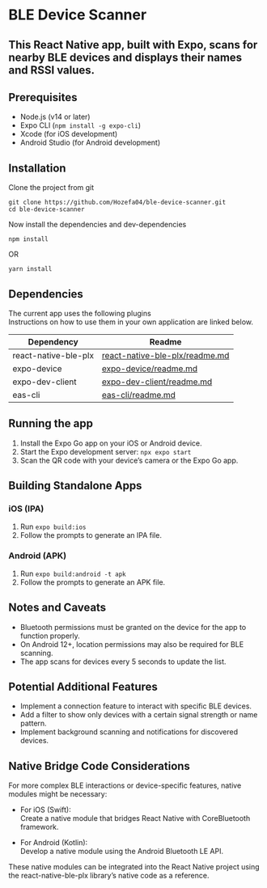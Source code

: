 <h1 class="code-line" data-line-start=0 data-line-end=1 ><a id="BLE_Device_Scanner_0"></a>BLE Device Scanner</h1>
<h2 class="code-line" data-line-start=1 data-line-end=2 ><a id="This_React_Native_app_built_with_Expo_scans_for_nearby_BLE_devices_and_displays_their_names_and_RSSI_values_1"></a>This React Native app, built with Expo, scans for nearby BLE devices and displays their names and RSSI values.</h2>
<h2 class="code-line" data-line-start=3 data-line-end=4 ><a id="Prerequisites_3"></a>Prerequisites</h2>
<ul>
<li class="has-line-data" data-line-start="4" data-line-end="5">Node.js (v14 or later)</li>
<li class="has-line-data" data-line-start="5" data-line-end="6">Expo CLI (<code>npm install -g expo-cli</code>)</li>
<li class="has-line-data" data-line-start="6" data-line-end="7">Xcode (for iOS development)</li>
<li class="has-line-data" data-line-start="7" data-line-end="9">Android Studio (for Android development)</li>
</ul>
<h2 class="code-line" data-line-start=9 data-line-end=10 ><a id="Installation_9"></a>Installation</h2>
<p class="has-line-data" data-line-start="10" data-line-end="11">Clone the project from git</p>
<pre><code class="has-line-data" data-line-start="12" data-line-end="15" class="language-sh">git <span class="hljs-built_in">clone</span> https://github.com/Hozefa04/ble-device-scanner.git
<span class="hljs-built_in">cd</span> ble-device-scanner
</code></pre>
<p class="has-line-data" data-line-start="16" data-line-end="17">Now install the dependencies and dev-dependencies</p>
<pre><code class="has-line-data" data-line-start="19" data-line-end="21" class="language-sh">npm install
</code></pre>
<p class="has-line-data" data-line-start="21" data-line-end="22">OR</p>
<pre><code class="has-line-data" data-line-start="23" data-line-end="25" class="language-sh">yarn install
</code></pre>
<h2 class="code-line" data-line-start=26 data-line-end=27 ><a id="Dependencies_26"></a>Dependencies</h2>
<p class="has-line-data" data-line-start="28" data-line-end="30">The current app uses the following plugins<br>
Instructions on how to use them in your own application are linked below.</p>
<table class="table table-striped table-bordered">
<thead>
<tr>
<th>Dependency</th>
<th>Readme</th>
</tr>
</thead>
<tbody>
<tr>
<td>react-native-ble-plx</td>
<td><a href="https://github.com/dotintent/react-native-ble-plx/blob/master/README.md">react-native-ble-plx/readme.md</a></td>
</tr>
<tr>
<td>expo-device</td>
<td><a href="https://docs.expo.dev/versions/latest/sdk/device/">expo-device/readme.md</a></td>
</tr>
<tr>
<td>expo-dev-client</td>
<td><a href="https://docs.expo.dev/develop/development-builds/introduction/">expo-dev-client/readme.md</a></td>
</tr>
<tr>
<td>eas-cli</td>
<td><a href="https://github.com/expo/eas-cli">eas-cli/readme.md</a></td>
</tr>
</tbody>
</table>
<h2 class="code-line" data-line-start=38 data-line-end=39 ><a id="Running_the_app_38"></a>Running the app</h2>
<ol>
<li class="has-line-data" data-line-start="39" data-line-end="40">Install the Expo Go app on your iOS or Android device.</li>
<li class="has-line-data" data-line-start="40" data-line-end="41">Start the Expo development server: <code>npx expo start</code></li>
<li class="has-line-data" data-line-start="41" data-line-end="43">Scan the QR code with your device’s camera or the Expo Go app.</li>
</ol>
<h2 class="code-line" data-line-start=43 data-line-end=44 ><a id="Building_Standalone_Apps_43"></a>Building Standalone Apps</h2>
<h3 class="code-line" data-line-start=45 data-line-end=46 ><a id="iOS_IPA_45"></a>iOS (IPA)</h3>
<ol>
<li class="has-line-data" data-line-start="47" data-line-end="48">Run <code>expo build:ios</code></li>
<li class="has-line-data" data-line-start="48" data-line-end="50">Follow the prompts to generate an IPA file.</li>
</ol>
<h3 class="code-line" data-line-start=50 data-line-end=51 ><a id="Android_APK_50"></a>Android (APK)</h3>
<ol>
<li class="has-line-data" data-line-start="52" data-line-end="53">Run <code>expo build:android -t apk</code></li>
<li class="has-line-data" data-line-start="53" data-line-end="55">Follow the prompts to generate an APK file.</li>
</ol>
<h2 class="code-line" data-line-start=55 data-line-end=56 ><a id="Notes_and_Caveats_55"></a>Notes and Caveats</h2>
<ul>
<li class="has-line-data" data-line-start="56" data-line-end="57">Bluetooth permissions must be granted on the device for the app to function properly.</li>
<li class="has-line-data" data-line-start="57" data-line-end="58">On Android 12+, location permissions may also be required for BLE scanning.</li>
<li class="has-line-data" data-line-start="58" data-line-end="60">The app scans for devices every 5 seconds to update the list.</li>
</ul>
<h2 class="code-line" data-line-start=60 data-line-end=61 ><a id="Potential_Additional_Features_60"></a>Potential Additional Features</h2>
<ul>
<li class="has-line-data" data-line-start="62" data-line-end="63">Implement a connection feature to interact with specific BLE devices.</li>
<li class="has-line-data" data-line-start="63" data-line-end="64">Add a filter to show only devices with a certain signal strength or name pattern.</li>
<li class="has-line-data" data-line-start="64" data-line-end="66">Implement background scanning and notifications for discovered devices.</li>
</ul>
<h2 class="code-line" data-line-start=66 data-line-end=67 ><a id="Native_Bridge_Code_Considerations_66"></a>Native Bridge Code Considerations</h2>
<p class="has-line-data" data-line-start="68" data-line-end="69">For more complex BLE interactions or device-specific features, native modules might be necessary:</p>
<ul>
<li class="has-line-data" data-line-start="70" data-line-end="73">
<p class="has-line-data" data-line-start="70" data-line-end="72">For iOS (Swift):<br>
Create a native module that bridges React Native with CoreBluetooth framework.</p>
</li>
<li class="has-line-data" data-line-start="73" data-line-end="76">
<p class="has-line-data" data-line-start="73" data-line-end="75">For Android (Kotlin):<br>
Develop a native module using the Android Bluetooth LE API.</p>
</li>
</ul>
<p class="has-line-data" data-line-start="76" data-line-end="77">These native modules can be integrated into the React Native project using the react-native-ble-plx library’s native code as a reference.</p>